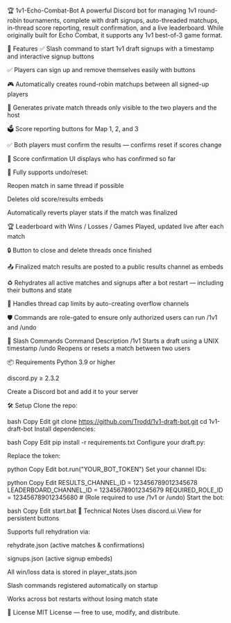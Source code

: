 🏆 1v1-Echo-Combat-Bot
A powerful Discord bot for managing 1v1 round-robin tournaments, complete with draft signups, auto-threaded matchups, in-thread score reporting, result confirmation, and a live leaderboard. While originally built for Echo Combat, it supports any 1v1 best-of-3 game format.

🔧 Features
✅ Slash command to start 1v1 draft signups with a timestamp and interactive signup buttons

✅ Players can sign up and remove themselves easily with buttons

🎮 Automatically creates round-robin matchups between all signed-up players

🧵 Generates private match threads only visible to the two players and the host

🗳️ Score reporting buttons for Map 1, 2, and 3

✅ Both players must confirm the results — confirms reset if scores change

🧠 Score confirmation UI displays who has confirmed so far

🧼 Fully supports undo/reset:

Reopen match in same thread if possible

Deletes old score/results embeds

Automatically reverts player stats if the match was finalized

🏆 Leaderboard with Wins / Losses / Games Played, updated live after each match

🔒 Button to close and delete threads once finished

📤 Finalized match results are posted to a public results channel as embeds

♻️ Rehydrates all active matches and signups after a bot restart — including their buttons and state

📌 Handles thread cap limits by auto-creating overflow channels

🛡️ Commands are role-gated to ensure only authorized users can run /1v1 and /undo

💬 Slash Commands
Command	Description
/1v1	Starts a draft using a UNIX timestamp
/undo	Reopens or resets a match between two users

📦 Requirements
Python 3.9 or higher

discord.py ≥ 2.3.2

Create a Discord bot and add it to your server

🛠️ Setup
Clone the repo:

bash
Copy
Edit
git clone https://github.com/Trodd/1v1-draft-bot.git
cd 1v1-draft-bot
Install dependencies:

bash
Copy
Edit
pip install -r requirements.txt
Configure your draft.py:

Replace the token:

python
Copy
Edit
bot.run("YOUR_BOT_TOKEN")
Set your channel IDs:

python
Copy
Edit
RESULTS_CHANNEL_ID = 123456789012345678
LEADERBOARD_CHANNEL_ID = 123456789012345679
REQUIRED_ROLE_ID = 123456789012345680  # (Role required to use /1v1 or /undo)
Start the bot:

bash
Copy
Edit
start.bat
🧠 Technical Notes
Uses discord.ui.View for persistent buttons

Supports full rehydration via:

rehydrate.json (active matches & confirmations)

signups.json (active signup embeds)

All win/loss data is stored in player_stats.json

Slash commands registered automatically on startup

Works across bot restarts without losing match state

📝 License
MIT License — free to use, modify, and distribute.
